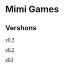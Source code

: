 # Mimi Games

## Vershons

[v0.3](https://makecode.com/_F1WWbLCm0e3P)

[v0.2](https://makecode.com/_F9TEEr7vKddK)

[v0.1](https://makecode.com/_8JUdLK4Xf5pp)
